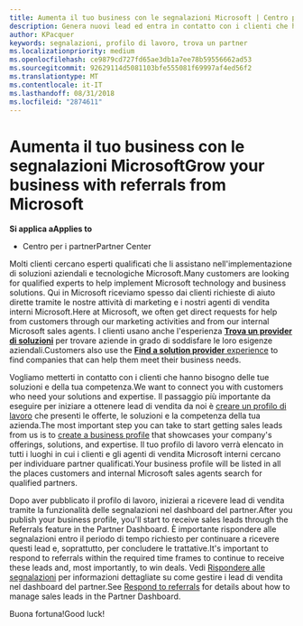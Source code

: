 ```yaml
---
title: Aumenta il tuo business con le segnalazioni Microsoft | Centro per i partner
description: Genera nuovi lead ed entra in contatto con i clienti che hanno bisogno di aiuto per implementare i prodotti e le soluzioni Microsoft.
author: KPacquer
keywords: segnalazioni, profilo di lavoro, trova un partner
ms.localizationpriority: medium
ms.openlocfilehash: ce9879cd727fd65ae3db1a7ee78b59556662ad53
ms.sourcegitcommit: 92629114d5081103bfe555081f69997af4ed56f2
ms.translationtype: MT
ms.contentlocale: it-IT
ms.lasthandoff: 08/31/2018
ms.locfileid: "2874611"
---
```

<!-- FWLink:  https://go.microsoft.com/fwlink/?linkid=849775 (top of page) -->

# <a name="grow-your-business-with-referrals-from-microsoft"></a><span data-ttu-id="a91ea-104">Aumenta il tuo business con le segnalazioni Microsoft</span><span class="sxs-lookup"><span data-stu-id="a91ea-104">Grow your business with referrals from Microsoft</span></span>

**<span data-ttu-id="a91ea-105">Si applica a</span><span class="sxs-lookup"><span data-stu-id="a91ea-105">Applies to</span></span>**

-  <span data-ttu-id="a91ea-106">Centro per i partner</span><span class="sxs-lookup"><span data-stu-id="a91ea-106">Partner Center</span></span>

<span data-ttu-id="a91ea-107">Molti clienti cercano esperti qualificati che li assistano nell'implementazione di soluzioni aziendali e tecnologiche Microsoft.</span><span class="sxs-lookup"><span data-stu-id="a91ea-107">Many customers are looking for qualified experts to help implement Microsoft technology and business solutions.</span></span> <span data-ttu-id="a91ea-108">Qui in Microsoft riceviamo spesso dai clienti richieste di aiuto dirette tramite le nostre attività di marketing e i nostri agenti di vendita interni Microsoft.</span><span class="sxs-lookup"><span data-stu-id="a91ea-108">Here at Microsoft, we often get direct requests for help from customers through our marketing activities and from our internal Microsoft sales agents.</span></span> <span data-ttu-id="a91ea-109">I clienti usano anche l'esperienza [**Trova un provider di soluzioni**](https://www.microsoft.com/solution-providers/search) per trovare aziende in grado di soddisfare le loro esigenze aziendali.</span><span class="sxs-lookup"><span data-stu-id="a91ea-109">Customers also use the [**Find a solution provider** experience](https://www.microsoft.com/solution-providers/search) to find companies that can help them meet their business needs.</span></span> 

<span data-ttu-id="a91ea-110">Vogliamo metterti in contatto con i clienti che hanno bisogno delle tue soluzioni e della tua competenza.</span><span class="sxs-lookup"><span data-stu-id="a91ea-110">We want to connect you with customers who need your solutions and expertise.</span></span> <span data-ttu-id="a91ea-111">Il passaggio più importante da eseguire per iniziare a ottenere lead di vendita da noi è [creare un profilo di lavoro](create-a-marketing-profile.md) che presenti le offerte, le soluzioni e la competenza della tua azienda.</span><span class="sxs-lookup"><span data-stu-id="a91ea-111">The most important step you can take to start getting sales leads from us is to [create a business profile](create-a-marketing-profile.md) that showcases your company's offerings, solutions, and expertise.</span></span> <span data-ttu-id="a91ea-112">Il tuo profilo di lavoro verrà elencato in tutti i luoghi in cui i clienti e gli agenti di vendita Microsoft interni cercano per individuare partner qualificati.</span><span class="sxs-lookup"><span data-stu-id="a91ea-112">Your business profile will be listed in all the places customers and internal Microsoft sales agents search for qualified partners.</span></span> 

 <span data-ttu-id="a91ea-113">Dopo aver pubblicato il profilo di lavoro, inizierai a ricevere lead di vendita tramite la funzionalità delle segnalazioni nel dashboard del partner.</span><span class="sxs-lookup"><span data-stu-id="a91ea-113">After you publish your business profile, you'll start to receive sales leads through the Referrals feature in the Partner Dashboard.</span></span> <span data-ttu-id="a91ea-114">È importante rispondere alle segnalazioni entro il periodo di tempo richiesto per continuare a ricevere questi lead e, soprattutto, per concludere le trattative.</span><span class="sxs-lookup"><span data-stu-id="a91ea-114">It's important to respond to referrals within the required time frames to continue to receive these leads and, most importantly, to win deals.</span></span> <span data-ttu-id="a91ea-115">Vedi [Rispondere alle segnalazioni](responding-to-referrals.md) per informazioni dettagliate su come gestire i lead di vendita nel dashboard del partner.</span><span class="sxs-lookup"><span data-stu-id="a91ea-115">See [Respond to referrals](responding-to-referrals.md) for details about how to manage sales leads in the Partner Dashboard.</span></span>  

<span data-ttu-id="a91ea-116">Buona fortuna!</span><span class="sxs-lookup"><span data-stu-id="a91ea-116">Good luck!</span></span>

<!-- 
*  [Analyze your business profile](analyze-your-marketing-profile.md) Regularly review and optimize your business profile to make sure you’re getting in front of your target customers.
-->
